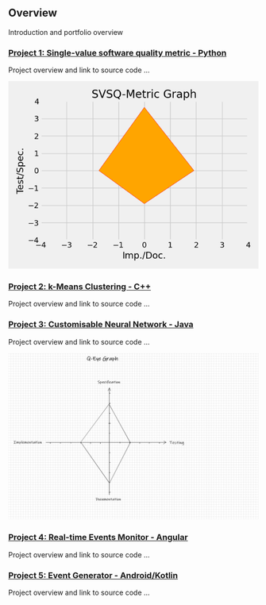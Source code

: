 ## Overview

Introduction and portfolio overview 

### [Project 1: Single-value software quality metric - Python](https://github.com/Pendo720/svsqm)  
Project overview and link to source code ...

![](/gh-images/svsqm_graph.png)

### [Project 2: k-Means Clustering - C++](https://github.com/Pendo720/kmeans-fp)  
Project overview and link to source code ...

### [Project 3: Customisable Neural Network - Java](https://github.com/Pendo720/nn-fp)  
Project overview and link to source code ...

![](/gh-images/graph.png)

### [Project 4: Real-time Events Monitor - Angular](https://github.com/Pendo720/Tri-Font)  
Project overview and link to source code ...

### [Project 5: Event Generator - Android/Kotlin](https://github.com/Pendo720/nfc-eg)  
Project overview and link to source code ...

